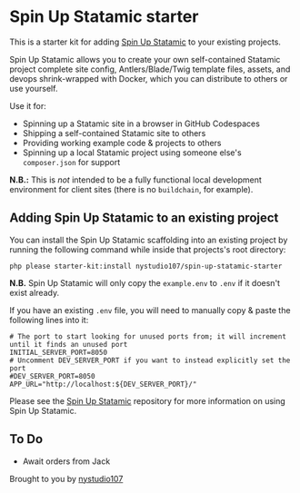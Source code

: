 # Spin Up Statamic starter

This is a starter kit for adding [Spin Up Statamic](https://github.com/nystudio107/spin-up-statamic) to your existing projects.

Spin Up Statamic allows you to create your own self-contained Statamic project complete site config, Antlers/Blade/Twig template files, assets, and devops shrink-wrapped with Docker, which you can distribute to others or use yourself.

Use it for:
- Spinning up a Statamic site in a browser in GitHub Codespaces
- Shipping a self-contained Statamic site to others
- Providing working example code & projects to others
- Spinning up a local Statamic project using someone else's `composer.json` for support

**N.B.:** This is _not_ intended to be a fully functional local development environment for client sites (there is no `buildchain`, for example).

## Adding Spin Up Statamic to an existing project

You can install the Spin Up Statamic scaffolding into an existing project by running the following command while inside that projects's root directory:

```shell
php please starter-kit:install nystudio107/spin-up-statamic-starter
```

**N.B.** Spin Up Statamic will only copy the `example.env` to `.env` if it doesn't exist already.

If you have an existing `.env` file, you will need to manually copy & paste the following lines into it:

```
# The port to start looking for unused ports from; it will increment until it finds an unused port
INITIAL_SERVER_PORT=8050
# Uncomment DEV_SERVER_PORT if you want to instead explicitly set the port
#DEV_SERVER_PORT=8050
APP_URL="http://localhost:${DEV_SERVER_PORT}/"
```

Please see the [Spin Up Statamic](https://github.com/nystudio107/spin-up-statamic) repository for more information on using Spin Up Statamic.

## To Do

- Await orders from Jack

Brought to you by [nystudio107](https://nystudio107.com/)

